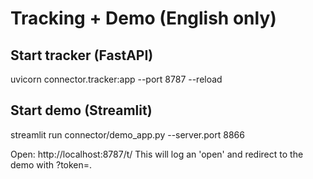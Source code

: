 
# Tracking + Demo (English only)

## Start tracker (FastAPI)
uvicorn connector.tracker:app --port 8787 --reload

## Start demo (Streamlit)
streamlit run connector/demo_app.py --server.port 8866

Open: http://localhost:8787/t/<paste-any-uuid>
This will log an 'open' and redirect to the demo with ?token=<same-uuid>.
